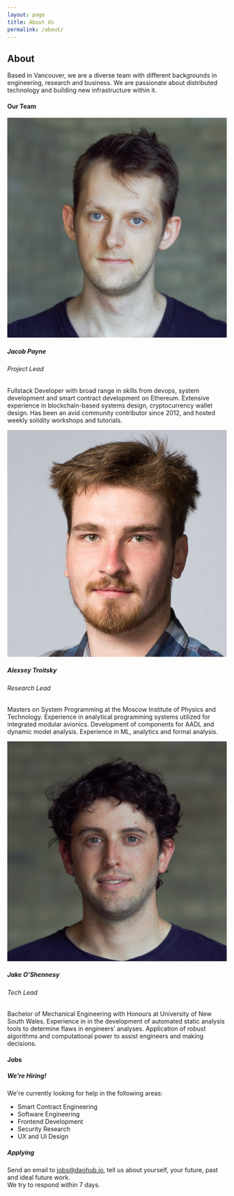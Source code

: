 ```yaml
---
layout: page
title: About Us
permalink: /about/
---
```


<div class="jumbotron jumbotron-fluid site-page-jumbo">
    <div class="container">
        <div class="row">
            <div class="col-md-6 offset-md-1">
                <h2>About</h2>
                <p>Based in Vancouver, we are a diverse team with different backgrounds in engineering, research and business. We are passionate about distributed technology and building new infrastructure within it.</p>
            </div>
        </div>
    </div>
</div>
<div class="container-fluid site-about team">
    <div class="container">
        <div class="row justify-content-center">
            <h4>Our Team</h4>
        </div>
        <div class="row">
            <div class="col-md-4">
                <div class="person">
                    <img src="/images/team/jacob.jpg">
                    <h5>Jacob Payne</h5>
                    <h6>Project Lead</h6>
                    <p>Fullstack Developer with broad range in skills from devops, system development and smart contract development on Ethereum. Extensive experience in blockchain-based systems design, cryptocurrency wallet design. Has been an avid community contributor since 2012, and hosted weekly solidity workshops and tutorials.</p>
                </div>
            </div>
            <div class="col-md-4">
                <div class="person">
                    <img src="/images/team/alex.jpg">
                    <h5>Alexsey Troitsky</h5>
                    <h6>Research Lead</h6>
                    <p>Masters on System Programming at the Moscow Institute of Physics and Technology. Experience in analytical programming systems utilized for integrated modular avionics. Development of components for AADL and dynamic model analysis. Experience in ML, analytics and formal analysis.</p>
                </div>
            </div>
            <div class="col-md-4">
                <div class="person">
                    <img src="/images/team/jake.jpg">
                    <h5>Jake O'Shennesy</h5>
                    <h6>Tech Lead</h6>
                    <p>Bachelor of Mechanical Engineering with Honours at University of New South Wales. Experience in in the development of automated static analysis tools to determine flaws in engineers’ analyses. Application of robust algorithms and computational power to assist engineers and making decisions.</p>
                </div>
            </div>
        </div>
    </div>
</div>
<div class="container-fluid site-about careers" id="careers">
    <div class="container">
        <div class="row justify-content-center">
            <h4>Jobs</h4>
        </div>
        <div class="row">
            <div class="col-md-8 offset-md-1">
                <h5>We're Hiring!</h5>
                <p>We're currently looking for help in the following areas:</p>
                <ul>
                    <li>Smart Contract Engineering</li>
                    <li>Software Engineering</li>
                    <li>Frontend Development</li>
                    <li>Security Research</li>
                    <li>UX and UI Design</li>
                </ul>
                <h5>Applying</h5>
                <p>Send an email to <a href="mailto:jobs@daohub.io">jobs@daohub.io</a>, tell us about yourself, your future, past and ideal future work. <br> We try to respond within 7 days.</p>
            </div>
        </div>
    </div>
</div>

